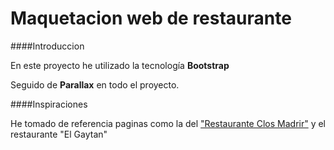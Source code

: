 # Maquetacion web de restaurante

####Introduccion

En este proyecto he utilizado la tecnología **Bootstrap**

Seguido de **Parallax** en todo el proyecto.


####Inspiraciones

He tomado de referencia paginas como la del <a href="">"Restaurante Clos Madrir"</a> y el restaurante "El Gaytan"  

